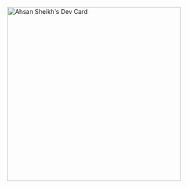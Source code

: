 <a href="https://app.daily.dev/ahsans895"><img src="https://api.daily.dev/devcards/d9baba27bf2844e68c6c800a3741fb3f.png?r=pqt" width="400" alt="Ahsan Sheikh's Dev Card"/></a>
